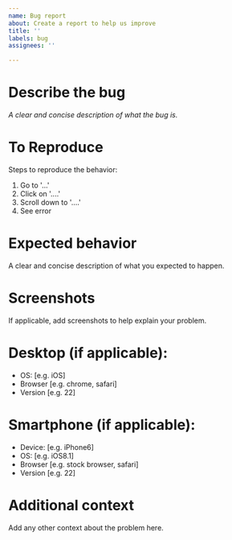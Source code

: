```yaml
---
name: Bug report
about: Create a report to help us improve
title: ''
labels: bug
assignees: ''

---
```


# Describe the bug
_A clear and concise description of what the bug is._

# To Reproduce
Steps to reproduce the behavior:
1. Go to '...'
2. Click on '....'
3. Scroll down to '....'
4. See error

# Expected behavior
A clear and concise description of what you expected to happen.

# Screenshots
If applicable, add screenshots to help explain your problem.

 # Desktop (if applicable):
 - OS: [e.g. iOS]
 - Browser [e.g. chrome, safari]
 - Version [e.g. 22]

# Smartphone (if applicable):
 - Device: [e.g. iPhone6]
 - OS: [e.g. iOS8.1]
 - Browser [e.g. stock browser, safari]
 - Version [e.g. 22]

# Additional context
Add any other context about the problem here.
